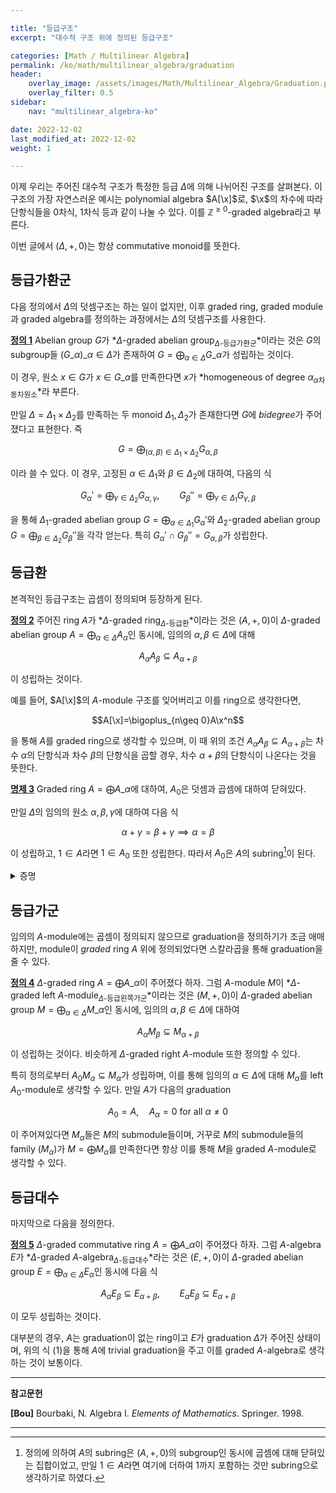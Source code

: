 ```yaml
---

title: "등급구조"
excerpt: "대수적 구조 위에 정의된 등급구조"

categories: [Math / Multilinear Algebra]
permalink: /ko/math/multilinear_algebra/graduation
header:
    overlay_image: /assets/images/Math/Multilinear_Algebra/Graduation.png
    overlay_filter: 0.5
sidebar: 
    nav: "multilinear_algebra-ko"

date: 2022-12-02
last_modified_at: 2022-12-02
weight: 1

---
```


이제 우리는 주어진 대수적 구조가 특정한 등급 $\Delta$에 의해 나뉘어진 구조를 살펴본다. 이 구조의 가장 자연스러운 예시는 polynomial algebra $A[\x]$로, $\x$의 차수에 따라 단항식들을 $0$차식, $1$차식 등과 같이 나눌 수 있다. 이를 $\mathbb{Z}^{\geq 0}$-graded algebra라고 부른다. 

이번 글에서 $(\Delta, +,0)$는 항상 commutative monoid를 뜻한다.

## 등급가환군

다음 정의에서 $\Delta$의 덧셈구조는 하는 일이 없지만, 이후 graded ring, graded module과 graded algebra를 정의하는 과정에서는 $\Delta$의 덧셈구조를 사용한다.

<div class="definition" markdown="1">

<ins id="df1">**정의 1**</ins> Abelian group $G$가 *$\Delta$-graded abelian group<sub>$\Delta$-등급가환군</sub>*이라는 것은 $G$의 subgroup들 $(G\_\alpha)\_{\alpha\in\Delta}$가 존재하여 $G=\bigoplus_{\alpha\in\Delta} G\_\alpha$가 성립하는 것이다.

이 경우, 원소 $x\in G$가 $x\in G\_\alpha$를 만족한다면 $x$가 *homogeneous of degree $\alpha$<sub>$\alpha$차 동차원소</sub>*라 부른다.

</div>

만일 $\Delta=\Delta_1\times\Delta_2$를 만족하는 두 monoid $\Delta_1,\Delta_2$가 존재한다면 $G$에 *bidegree*가 주어졌다고 표현한다. 즉

$$G=\bigoplus_{(\alpha,\beta)\in\Delta_1\times\Delta_2}G_{\alpha,\beta}$$

이라 쓸 수 있다. 이 경우, 고정된 $\alpha\in \Delta_1$와 $\beta\in\Delta_2$에 대하여, 다음의 식

$$G_\alpha'=\bigoplus_{\gamma\in\Delta_2}G_{\alpha,\gamma},\qquad G_\beta''=\bigoplus_{\gamma\in\Delta_1}G_{\gamma,\beta}$$

을 통해 $\Delta_1$-graded abelian group $G=\bigoplus_{\alpha\in\Delta_1}G_\alpha'$와 $\Delta_2$-graded abelian group $G=\bigoplus_{\beta\in\Delta_2}G_\beta''$을 각각 얻는다. 특히 $G_\alpha'\cap G_\beta''=G_{\alpha,\beta}$가 성립한다. 

## 등급환

본격적인 등급구조는 곱셈이 정의되며 등장하게 된다.

<div class="definition" markdown="1">

<ins id="df2">**정의 2**</ins> 주어진 ring $A$가 *$\Delta$-graded ring<sub>$\Delta$-등급환</sub>*이라는 것은 $(A,+,0)$이 $\Delta$-graded abelian group $A=\bigoplus_{\alpha\in\Delta}A_\alpha$인 동시에, 임의의 $\alpha,\beta\in\Delta$에 대해 

$$A_\alpha A_\beta\subseteq A_{\alpha+\beta}$$

이 성립하는 것이다.

</div>

예를 들어, $A[\x]$의 $A$-module 구조를 잊어버리고 이를 ring으로 생각한다면, 

$$A[\x]=\bigoplus_{n\geq 0}A\x^n$$

을 통해 $A$를 graded ring으로 생각할 수 있으며, 이 때 위의 조건 $A_\alpha A_\beta\subseteq A_{\alpha+\beta}$는 차수 $\alpha$의 단항식과 차수 $\beta$의 단항식을 곱할 경우, 차수 $\alpha+\beta$의 단항식이 나온다는 것을 뜻한다. 

<div class="proposition" markdown="1">

<ins id="pp3">**명제 3**</ins> Graded ring $A=\bigoplus A\_\alpha$에 대하여, $A_0$은 덧셈과 곱셈에 대하여 닫혀있다. 

만일 $\Delta$의 임의의 원소 $\alpha,\beta,\gamma$에 대하여 다음 식

$$\alpha+\gamma=\beta+\gamma\implies \alpha=\beta$$

이 성립하고, $1\in A$라면 $1\in A_0$ 또한 성립한다. 따라서 $A_0$은 $A$의 subring[^1]이 된다.

</div>
<details class="proof" markdown="1">
<summary>증명</summary>

우선 

$$A_0A_0\subseteq A_0$$

이 성립하고, 또 $A_0$은 덧셈에 대하여 닫혀있으므로 앞선 주장은 자명하다.

$A$가 $1$을 갖는다 가정하고, 

$$1=\sum_{\alpha\in \Delta} e_\alpha$$

이라 하자. 이제 임의의 $x\in A_\beta$에 대하여

$$x=1x=\sum_{\alpha\in\Delta}e_\alpha x$$

이고, 이 때 $\beta=\alpha+\beta$를 만족하는 $\alpha$는 $0$뿐이므로 양 변을 차수별로 비교하여 $x=e_0x$를 얻는다. 비슷하게 $x=xe_0$ 또한 증명할 수 있고, 이 두 식이 모든 homogeneous element에 대해 성립하므로 $A$의 임의의 원소에 대해서도 성립한다. 즉 $1=e_0\in A_0$이 성립한다.

</details>

## 등급가군

임의의 $A$-module에는 곱셈이 정의되지 않으므로 graduation을 정의하기가 조금 애매하지만, module이 *graded* ring $A$ 위에 정의되었다면 스칼라곱을 통해 graduation을 줄 수 있다.

<div class="definition" markdown="1">

<ins id="df4">**정의 4**</ins> $\Delta$-graded ring $A=\bigoplus A\_\alpha$이 주어졌다 하자. 그럼 $A$-module $M$이 *$\Delta$-graded left $A$-module<sub>$\Delta$-등급왼쪽가군</sub>*이라는 것은 $(M,+,0)$이 $\Delta$-graded abelian group $M=\bigoplus_{\alpha\in \Delta}M\_\alpha$인 동시에, 임의의 $\alpha,\beta\in\Delta$에 대하여

$$A_\alpha M_\beta\subseteq M_{\alpha+\beta}$$

이 성립하는 것이다. 비슷하게 $\Delta$-graded right $A$-module 또한 정의할 수 있다. 

</div>

특히 정의로부터 $A_0 M_\alpha\subseteq M_\alpha$가 성립하며, 이를 통해 임의의 $\alpha\in\Delta$에 대해 $M_\alpha$를 left $A_0$-module로 생각할 수 있다. 만일 $A$가 다음의 graduation

$$A_0=A,\quad A_\alpha=0\text{ for all $\alpha\neq 0$}\tag{1}$$

이 주어져있다면 $M_\alpha$들은 $M$의 submodule들이며, 거꾸로 $M$의 submodule들의 family $(M_\alpha)$가 $M=\bigoplus M_\alpha$를 만족한다면 항상 이를 통해 $M$을 graded $A$-module로 생각할 수 있다.

## 등급대수

마지막으로 다음을 정의한다.

<div class="definition" markdown="1">

<ins id="df5">**정의 5**</ins> $\Delta$-graded commutative ring $A=\bigoplus A\_\alpha$이 주어졌다 하자. 그럼 $A$-algebra $E$가 *$\Delta$-graded $A$-algebra<sub>$\Delta$-등급대수</sub>*라는 것은 $(E,+,0)$이 $\Delta$-graded abelian group $E=\bigoplus_{\alpha\in\Delta} E_\alpha$인 동시에 다음 식

$$A_\alpha E_\beta\subseteq E_{\alpha+\beta},\qquad E_\alpha E_\beta\subseteq E_{\alpha+\beta}$$

이 모두 성립하는 것이다.

</div>

대부분의 경우, $A$는 graduation이 없는 ring이고 $E$가 graduation $\Delta$가 주어진 상태이며, 위의 식 (1)을 통해 $A$에 trivial graduation을 주고 이를 graded $A$-algebra로 생각하는 것이 보통이다. 

---

**참고문헌**

**[Bou]** Bourbaki, N. Algebra I. *Elements of Mathematics*. Springer. 1998.  

---

[^1]: 정의에 의하여 $A$의 subring은 $(A,+,0)$의 subgroup인 동시에 곱셈에 대해 닫혀있는 집합이었고, 만일 $1\in A$라면 여기에 더하여 $1$까지 포함하는 것만 subring으로 생각하기로 하였다.